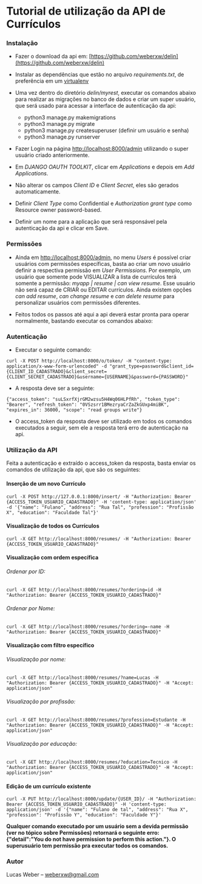 # Tutorial de utilização da API de Currículos

### Instalação

* Fazer o download da api em: [https://github.com/weberxw/delin](https://github.com/weberxw/delin)
* Instalar as dependências que estão no arquivo *requirements.txt*, de preferência em um [virtualenv](https://virtualenv.pypa.io/en/latest/)
* Uma vez dentro do diretório *delin/myrest*, executar os comandos abaixo para realizar as migrações no banco de dados e criar um super usuário, que será usado para acessar a interface de autenticação da api:
    * python3 manage.py makemigrations
    * python3 manage.py migrate
    * python3 manage.py createsuperuser (definir um usuário e senha)
    * python3 manage.py runserver

* Fazer Login na página [http://localhost:8000/admin](http://localhost:8000/admin) utilizando o super usuário criado anteriormente.
* Em *DJANGO OAUTH TOOLKIT*, clicar em *Applications* e depois em *Add Applications*.
* Não alterar os campos *Client ID* e *Client Secret*, eles são gerados automaticamente.
* Definir *Client Type* como Confidential e *Authorization grant type* como Resource owner password-based.
* Definir um nome para a aplicação que será responsável pela autenticação da api e clicar em Save.


### Permissões

* Ainda em [http://localhost:8000/admin](http://localhost:8000/admin), no menu *Users* é possível criar usuários com permissões específicas, basta ao criar um novo usuário definir a respectiva permissão em *User Permissions*. Por exemplo, um usuário que somente pode VISUALIZAR a lista de currículos terá somente a permissão: *myapp | resume | can view resume*. Esse usuário não será capaz de CRIAR ou EDITAR currículos. Ainda existem opções *can add resume*, *can change resume* e *can delete resume* para personalizar usuários com permissões diferentes.

* Feitos todos os passos até aqui a api deverá estar pronta para operar normalmente, bastando executar os comandos abaixo:

### Autenticação

* Executar o seguinte comando:
```
curl -X POST http://localhost:8000/o/token/ -H "content-type: application/x-www-form-urlencoded" -d "grant_type=password&client_id={CLIENT_ID_CADASTRADO}&client_secret={CLIENT_SECRET_CADASTRADO}&username={USERNAME}&password={PASSWORD}"
```

* A resposta deve ser a seguinte:
```
{"access_token": "suLSxrfXjrGM2wzsu5H4Wq06HLPfRh", "token_type": "Bearer", "refresh_token": "0VSzsrr1BMezryaCrZaZkGUxp4miBK", "expires_in": 36000, "scope": "read groups write"}
```

* O  access_token da resposta deve ser utilizado em todos os comandos executados a seguir, sem ele a resposta terá erro de autenticação na api.




### Utilização da API

Feita a autenticação e extraído o access_token da resposta, basta enviar os comandos de utilização da api, que são os seguintes:

#### Inserção de um novo Currículo
```
curl -X POST http://127.0.0.1:8000/insert/ -H "Authorization: Bearer {ACCESS_TOKEN_USUARIO_CADASTRADO}" -H 'content-type: application/json' -d '{"name": "Fulano", "address": "Rua Tal", "profession": "Profissão X", "education": "Faculdade Tal"}'
```

#### Visualização de todos os Currículos
```
curl -X GET http://localhost:8000/resumes/ -H "Authorization: Bearer {ACCESS_TOKEN_USUARIO_CADASTRADO}"
```

#### Visualização com ordem específica

###### Ordenar por ID: 
```
curl -X GET http://localhost:8000/resumes/?ordering=id -H "Authorization: Bearer {ACCESS_TOKEN_USUARIO_CADASTRADO}"
```
###### Ordenar por Nome:
```
curl -X GET http://localhost:8000/resumes/?ordering=-name -H "Authorization: Bearer {ACCESS_TOKEN_USUARIO_CADASTRADO}"
```

#### Visualização com filtro específico

###### Visualização por nome:
```
curl -X GET http://localhost:8000/resumes/?name=Lucas -H "Authorization: Bearer {ACCESS_TOKEN_USUARIO_CADASTRADO}" -H "Accept: application/json"
```
###### Visualização por profissão:
```
curl -X GET http://localhost:8000/resumes/?profession=Estudante -H "Authorization: Bearer {ACCESS_TOKEN_USUARIO_CADASTRADO}" -H "Accept: application/json"
```
###### Visualização por educação:
```
curl -X GET http://localhost:8000/resumes/?education=Tecnico -H "Authorization: Bearer {ACCESS_TOKEN_USUARIO_CADASTRADO}" -H "Accept: application/json"
```

#### Edição de um currículo existente
```
curl -X PUT http://localhost:8000/update/{USER_ID}/ -H "Authorization: Bearer {ACCESS_TOKEN_USUARIO_CADASTRADO}" -H 'content-type: application/json' -d '{"name": "Fulano de tal", "address": "Rua X", "profession": "Profissão Y", "education": "Faculdade Y"}'
```
**Qualquer comando executado por um usuário sem a devida permissão (ver no tópico sobre Permissões) retornará o seguinte erro: {"detail":"You do not have permission to perform this action."}. O superusuário tem permissão pra executar todos os comandos.**


### Autor

Lucas Weber – weberxw@gmail.com